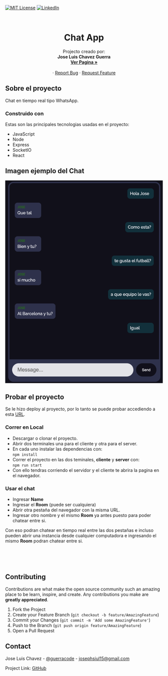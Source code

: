 [![MIT License][license-shield]][license-url]
[![LinkedIn][linkedin-shield]][linkedin-url]

<br />
<p align="center">
  <h1 align="center">Chat App</h1>

  <p align="center">
    Projecto creado por: </br> <strong> Jose Luis Chavez Guerra </strong>
    <br />
    <a href="https://chat-app-mauve.vercel.app/"><strong>Ver Pagina »</strong></a>
    <br />
    <br />
    ·
    <a href="https://github.com/guerracode/ChatApp/issues">Report Bug</a>
    ·
    <a href="https://github.com/guerracode/ChatApp/issues">Request Feature</a>
  </p>
</p>

<!-- ABOUT THE PROJECT -->

## Sobre el proyecto

Chat en tiempo real tipo WhatsApp. </br>

### Construido con

Estas son las principales tecnologias usadas en el proyecto:

- JavaScript
- Node
- Express
- SocketIO
- React

## Imagen ejemplo del Chat

<img src="./example.png" alt="chat">

<!-- GETTING STARTED -->

## Probar el proyecto

Se le hizo deploy al proyecto, por lo tanto se puede probar accediendo a esta [URL](https://chat-app-mauve.vercel.app/).</br>

### Correr en Local

- Descargar o clonar el proyecto.
- Abrir dos terminales una para el cliente y otra para el server.
- En cada uno instalar las dependencias con:</br>
  `npm install`
- Correr el proyecto en las dos teminales, **cliente** y **server** con: </br> `npm run start`
- Con ello tendras corriendo el servidor y el cliente te abrira la pagina en el navegador.

### Usar el chat

- Ingresar **Name**
- Ingresar el **Room** (puede ser cualquiera)
- Abrir otra pestaña del navegador con la misma URL.
- Ingresar otro nombre y el mismo **Room** ya antes puesto para poder chatear entre si. </br>

Con eso podran chatear en tiempo real entre las dos pestañas e incluso pueden abrir una instancia desde cualquier computadora e ingresando el mismo **Room** podran chatear entre si.

<!-- CONTRIBUTING -->
</br>
</br>
</br>

## Contributing

Contributions are what make the open source community such an amazing place to be learn, inspire, and create. Any contributions you make are **greatly appreciated**.

1. Fork the Project
2. Create your Feature Branch (`git checkout -b feature/AmazingFeature`)
3. Commit your Changes (`git commit -m 'Add some AmazingFeature'`)
4. Push to the Branch (`git push origin feature/AmazingFeature`)
5. Open a Pull Request

## Contact

Jose Luis Chavez - [@guerracode](https://twitter.com/guerracode) - josephsiul15@gmail.com

Project Link: [GitHub](https://github.com/guerracode/ChatApp)

<!-- LINKS -->

[license-shield]: https://img.shields.io/github/license/othneildrew/Best-README-Template.svg?style=flat-square
[license-url]: https://github.com/guerracode/To-Do/blob/master/LICENSE
[linkedin-shield]: https://img.shields.io/badge/-LinkedIn-black.svg?style=flat-square&logo=linkedin&colorB=555
[linkedin-url]: https://www.linkedin.com/in/jose-luis-chavez/
